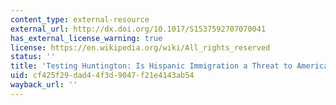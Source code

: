 ```yaml
---
content_type: external-resource
external_url: http://dx.doi.org/10.1017/S1537592707070041
has_external_license_warning: true
license: https://en.wikipedia.org/wiki/All_rights_reserved
status: ''
title: 'Testing Huntington: Is Hispanic Immigration a Threat to American Identity?'
uid: cf425f29-dad4-4f3d-9047-f21e4143ab54
wayback_url: ''
---
```

